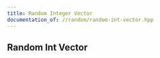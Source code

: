 ```yaml
---
title: Random Integer Vector
documentation_of: //random/random-int-vector.hpp
---
```


## Random Int Vector
